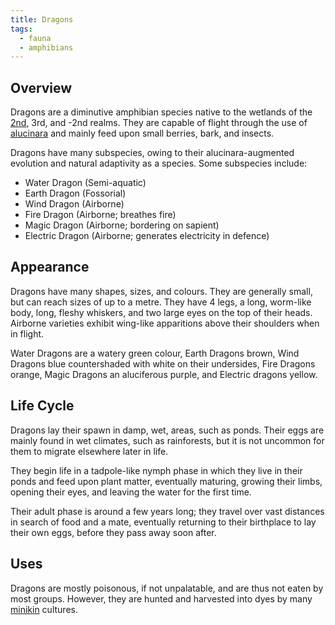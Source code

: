 ```yaml
---
title: Dragons
tags:
  - fauna
  - amphibians
---
```

## Overview
Dragons are a diminutive amphibian species native to the wetlands of the [2nd](groups-and-places/2nd-realm.md), 3rd, and -2nd realms. They are capable of flight through the use of [alucinara](cosmology/alucinara.md) and mainly feed upon small berries, bark, and insects.

Dragons have many subspecies, owing to their alucinara-augmented evolution and natural adaptivity as a species. Some subspecies include:
- Water Dragon (Semi-aquatic)
- Earth Dragon (Fossorial)
- Wind Dragon (Airborne)
- Fire Dragon (Airborne; breathes fire)
- Magic Dragon (Airborne; bordering on sapient)
- Electric Dragon (Airborne; generates electricity in defence)
## Appearance
Dragons have many shapes, sizes, and colours. They are generally small, but can reach sizes of up to a metre. They have 4 legs, a long, worm-like body, long, fleshy whiskers, and two large eyes on the top of their heads. Airborne varieties exhibit wing-like apparitions above their shoulders when in flight.

Water Dragons are a watery green colour, Earth Dragons brown, Wind Dragons blue countershaded with white on their undersides, Fire Dragons orange, Magic Dragons an aluciferous purple, and Electric dragons yellow.
## Life Cycle
Dragons lay their spawn in damp, wet, areas, such as ponds. Their eggs are mainly found in wet climates, such as rainforests, but it is not uncommon for them to migrate elsewhere later in life.

They begin life in a tadpole-like nymph phase in which they live in their ponds and feed upon plant matter, eventually maturing, growing their limbs, opening their eyes, and leaving the water for the first time.

Their adult phase is around a few years long; they travel over vast distances in search of food and a mate, eventually returning to their birthplace to lay their own eggs, before they pass away soon after.
## Uses
Dragons are mostly poisonous, if not unpalatable, and are thus not eaten by most groups. However, they are hunted and harvested into dyes by many [minikin](fauna/minikin.md) cultures.
